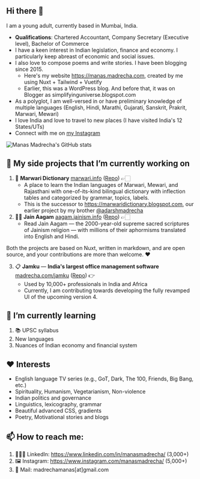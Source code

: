 ## Hi there 👋

<!--
**ManasMadrecha/ManasMadrecha** is a ✨ _special_ ✨ repository because its `README.md` (this file) appears on your GitHub profile.

Here are some ideas to get you started:

- 🔭 I’m currently working on ...
- 🌱 I’m currently learning ...
- 👯 I’m looking to collaborate on ...
- 🤔 I’m looking for help with ...
- 💬 Ask me about ...
- 📫 How to reach me: ...
- 😄 Pronouns: ...
- ⚡ Fun fact: ...
-->

I am a young adult, currently based in Mumbai, India. 

- **Qualifications**: Chartered Accountant, Company Secretary (Executive level), Bachelor of Commerce
- I have a keen interest in Indian legislation, finance and economy. I particularly keep abreast of economic and social issues.
- I also love to compose poems and write stories. I have been blogging since 2015. 
  - Here's my website https://manas.madrecha.com, created by me using Nuxt + Tailwind + Vuetify
  - Earlier, this was a WordPress blog. And before that, it was on Blogger as simplifyinguniverse.blogspot.com
- As a polyglot, I am well-versed in or have preliminary knowledge of multiple languages (English, Hindi, Marathi, Gujarati, Sanskrit, Prakrit, Marwari, Mewari)
- I love India and love to travel to new places (I have visited India's 12 States/UTs) 
- Connect with me on [my Instagram](https://instagram.com/ManasMadrecha)

![Manas Madrecha's GitHub stats](https://github-readme-stats.vercel.app/api?username=ManasMadrecha&hide=stars)


## 🔭 My side projects that I’m currently working on

1. 📔 **Marwari Dictionary** [marwari.info](https://marwari.info/) ([Repo](https://github.com/madrecha/marwaridictionary)) 👉🏻 
    - A place to learn the Indian languages of Marwari, Mewari, and Rajasthani with one-of-its-kind bilingual dictionary with inflection tables and categorized by grammar, topics, labels. 
    - This is the successor to https://marwaridictionary.blogspot.com, our earlier project by my brother [@adarshmadrecha](https://github.com/adarshmadrecha) 
2. 🙏🏻 **Jain Aagam** [aagam.jainism.info](https://aagam.jainism.info/) ([Repo](https://github.com/jainism-portal/jainaagam/)) 👉🏻 
    - Read Jain Aagam — the 2000-year-old supreme sacred scriptures of Jainism religion — with millions of their aphormisms translated into English and Hindi.

Both the projects are based on Nuxt, written in markdown, and are open source, and your contributions are more than welcome. ❤

3. 📋 **Jamku** — **India's largest office management software** [madrecha.com/jamku](https://madrecha.com/jamku) ([Repo](https://github.com/madrecha/jamku/)) 👉
    - Used by 10,000+ professionals in India and Africa
    - Currently, I am contributing towards developing the fully revamped UI of the upcoming version 4.

## 🌱 I’m currently learning

1. 📚 UPSC syllabus
2. New languages
3. Nuances of Indian economy and financial system

## ❤ Interests

- English language TV series (e.g., GoT, Dark, The 100, Friends, Big Bang, etc.)
- Spirituality, Humanism, Vegetarianism, Non-violence
- Indian politics and governance
- Linguistics, lexicography, grammar
- Beautiful advanced CSS, gradients
- Poetry, Motivational stories and blogs

## 📫 How to reach me:

1. 👨🏻‍💼 LinkedIn: https://www.linkedin.com/in/manasmadrecha/ (3,000+)
2. 🖼 Instagram: https://www.instagram.com/manasmadrecha/ (5,000+)
3. 📧 Mail: madrechamanas[at]gmail.com
